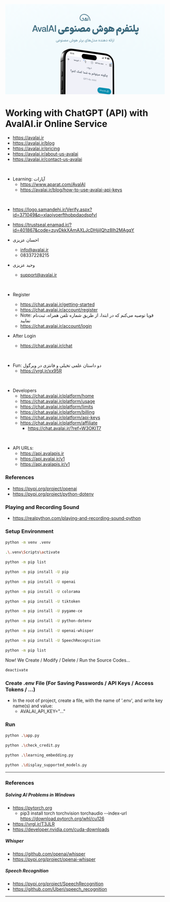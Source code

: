 ![avalai.ir](avalai.png)

# Working with ChatGPT (API) with AvalAI.ir Online Service

- https://avalai.ir
- https://avalai.ir/blog
- https://avalai.ir/pricing
- https://avalai.ir/about-us-avalai
- https://avalai.ir/contact-us-avalai

<br>

- Learning: آپارات
    - https://www.aparat.com/AvalAI
    - https://avalai.ir/blog/how-to-use-avalai-api-keys

<br>

- https://logo.samandehi.ir/Verify.aspx?id=371049&p=xlaojyoerfthobpdaodspfvl
- https://trustseal.enamad.ir/?id=401867&code=zuyDkkXAmAXLJcDHjjilQhz8Ih2MAgqY

- احسان عزیزی
    - info@avalai.ir
    - 08337228215
- وحید عزیزی
    - support@avalai.ir

<br>

- Register
    - https://chat.avalai.ir/getting-started
    - https://chat.avalai.ir/account/register
    - Note: قویا توصیه می‌کنم که در ابتدا، از طریق شماره تلفن همراه، ثبت‌نام نمایید
    - https://chat.avalai.ir/account/login

- After Login
    - https://chat.avalai.ir/chat

<br>

- Fun: دو داستان علمی تخیلی و فانتزی در ویرگول
    - https://vrgl.ir/xx95R

<br>

- Developers
    - https://chat.avalai.ir/platform/home
    - https://chat.avalai.ir/platform/usage
    - https://chat.avalai.ir/platform/limits
    - https://chat.avalai.ir/platform/billing
    - https://chat.avalai.ir/platform/api-keys
    - https://chat.avalai.ir/platform/affiliate
        - https://chat.avalai.ir/?ref=W3OKIT7

<br>

- API URLs:
    - https://api.avalapis.ir
    - https://api.avalai.ir/v1
    - https://api.avalapis.ir/v1

### References

- https://pypi.org/project/openai
- https://pypi.org/project/python-dotenv

### Playing and Recording Sound

- https://realpython.com/playing-and-recording-sound-python

### Setup Environment

```bash
python -m venv .venv
```

```bash
.\.venv\Scripts\activate
```

```bash
python -m pip list
```

```bash
python -m pip install -U pip
```

```bash
python -m pip install -U openai
```

```bash
python -m pip install -U colorama
```

```bash
python -m pip install -U tiktoken
```

```bash
python -m pip install -U pygame-ce
```

```bash
python -m pip install -U python-dotenv
```

```bash
python -m pip install -U openai-whisper
```

```bash
python -m pip install -U SpeechRecognition
```

```bash
python -m pip list
```

Now! We Create / Modify / Delete / Run the Source Codes...

```bash
deactivate
```

### Create .env File (For Saving Passwords / API Keys / Access Tokens / ...)

- In the root of project, create a file, with the name of '.env', and write key name(s) and value:
    - AVALAI_API_KEY="..."

### Run

```bash
python .\app.py
```

```bash
python .\check_credit.py
```

```bash
python .\learning_embedding.py
```

```bash
python .\display_supported_models.py
```

---

### References

##### Solving AI Problems in Windows

- https://pytorch.org
    - pip3 install torch torchvision torchaudio --index-url https://download.pytorch.org/whl/cu126
- https://vrgl.ir/T3JLR
- https://developer.nvidia.com/cuda-downloads

##### Whisper

- https://github.com/openai/whisper
- https://pypi.org/project/openai-whisper

##### Speech Recognition

- https://pypi.org/project/SpeechRecognition
- https://github.com/Uberi/speech_recognition

---

